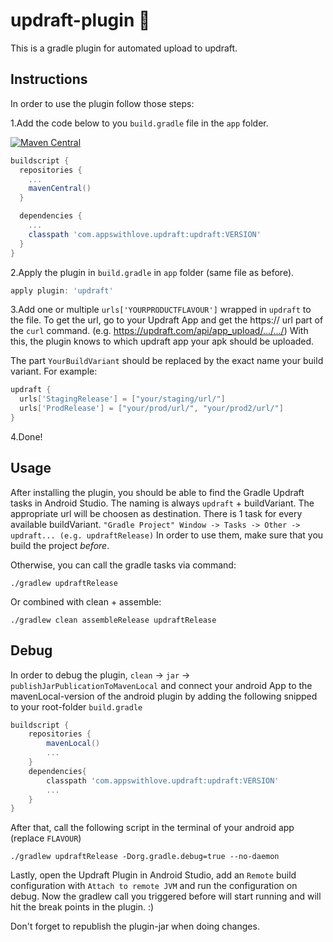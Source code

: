 # updraft-plugin 🚀

This is a gradle plugin for automated upload to updraft.


## Instructions

In order to use the plugin follow those steps:
 
1.Add the code below to you `build.gradle` file in the `app` folder.

[![Maven Central](https://maven-badges.herokuapp.com/maven-central/com.appswithlove.updraft/updraft/badge.svg)](https://maven-badges.herokuapp.com/maven-central/com.appswithlove.updraft/updraft)

```groovy
buildscript {
  repositories {
    ...
    mavenCentral()
  }

  dependencies {
    ...
    classpath 'com.appswithlove.updraft:updraft:VERSION'
  }
}
```

2.Apply the plugin in `build.gradle` in `app` folder (same file as before).

```groovy
apply plugin: 'updraft'
```

3.Add one or multiple `urls['YOURPRODUCTFLAVOUR']` wrapped in `updraft` to the file. To get the url, go to your Updraft App and get the https:// url part of the `curl` command. (e.g. https://updraft.com/api/app_upload/.../.../)
With this, the plugin knows to which updraft app your apk should be uploaded.

The part `YourBuildVariant` should be replaced by the exact name your build variant. For example: 
 

```groovy
updraft {
  urls['StagingRelease'] = ["your/staging/url/"]
  urls['ProdRelease'] = ["your/prod/url/", "your/prod2/url/"]
}
```

4.Done! 

## Usage
After installing the plugin, you should be able to find the Gradle Updraft tasks in Android Studio. The naming is always `updraft` + buildVariant. The appropriate url will be choosen as destination. There is 1 task for every available buildVariant. 
`"Gradle Project" Window -> Tasks -> Other -> updraft... (e.g. updraftRelease)`
In order to use them, make sure that you build the project *before*. 

Otherwise, you can call the gradle tasks via command: 

```
./gradlew updraftRelease
```

Or combined with clean + assemble: 

```
./gradlew clean assembleRelease updraftRelease
```

## Debug

In order to debug the plugin, `clean` -> `jar` -> `publishJarPublicationToMavenLocal` and connect your android App to the mavenLocal-version of the android plugin by adding the following snipped to your root-folder `build.gradle`

```groovy
buildscript {
	repositories {
		mavenLocal()
		...
	}
	dependencies{
	    classpath 'com.appswithlove.updraft:updraft:VERSION'
	    ...
	}
}
```

After that, call the following script in the terminal of your android app (replace `FLAVOUR`)

```console
./gradlew updraftRelease -Dorg.gradle.debug=true --no-daemon
```

Lastly, open the Updraft Plugin in Android Studio, add an `Remote` build configuration with `Attach to remote JVM` and run the configuration on debug. Now the gradlew call you triggered before will start running and will hit the break points in the plugin. :)

Don't forget to republish the plugin-jar when doing changes.
